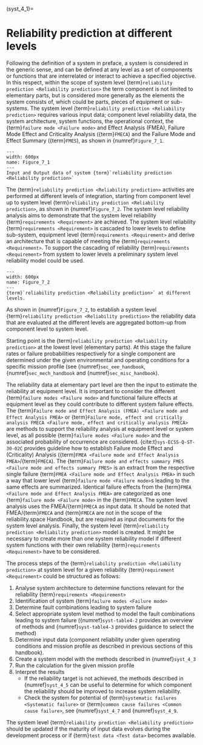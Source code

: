 <!--- Copyright (C) Matrisk GmbH 2022 -->

(syst_4_1)=
# Reliability prediction at different levels

Following the definition of a system in preface, a system is considered in the generic sense, and can be defined at any level as a set of components or functions that are interrelated or interact to achieve a specified objective. In this respect, within the scope of system level {term}`reliability prediction <Reliability prediction>` the term component is not limited to elementary parts, but is considered more generally as the elements the system consists of, which could be parts, pieces of equipment or sub-systems. The system level {term}`reliability prediction <Reliability prediction>` requires various input data; component level reliability data, the system architecture, system functions, the operational context, the {term}`failure mode <Failure mode>` and Effect Analysis (FMEA), Failure Mode Effect and Criticality Analysis ({term}`FMECA`) and the Failure Mode and Effect Summary ({term}`FMES`), as shown in {numref}`Figure_7_1`. 

```{figure} ../../picture/figure4_1.png
---
width: 600px
name: Figure_7_1
---
Input and Output data of system {term}`reliability prediction <Reliability prediction>`
```

The {term}`reliability prediction <Reliability prediction>` activities are performed at different levels of integration, starting from component level up to system level {term}`reliability prediction <Reliability prediction>`, as shown in {numref}`Figure_7_2`. The system level reliability analysis aims to demonstrate that the system level reliability {term}`requirements <Requirement>` are achieved. The system level reliability {term}`requirements <Requirement>` is cascaded to lower levels to define sub-system, equipment level {term}`requirements <Requirement>` and derive an architecture that is capable of meeting the {term}`requirements <Requirement>`. To support the cascading of reliability {term}`requirements <Requirement>` from system to lower levels a preliminary system level reliability model could be used. 

```{figure} ../../picture/figure4_2.png
---
width: 600px
name: Figure_7_2
---
{term}`reliability prediction <Reliability prediction>` at different levels.
```

As shown in {numref}`Figure_7_2`, to establish a system level {term}`reliability prediction <Reliability prediction>` the reliability data that are evaluated at the different levels are aggregated bottom-up from component level to system level. 

Starting point is the {term}`reliability prediction <Reliability prediction>` at the lowest level (elementary parts). At this stage the failure rates or failure probabilities respectively for a single component are determined under the given environmental and operating conditions for a specific mission profile (see {numref}`sec_eee_handbook`, {numref}`sec_mech_handbook` and {numref}`sec_misc_handbook`). 

The reliability data at elementary part level are then the input to estimate the reliability at equipment level. It is important to consider the different {term}`failure modes <Failure mode>` and functional failure effects at equipment level as they could contribute to different system failure effects. The {term}`Failure mode and Effect Analysis (FMEA) <Failure mode and Effect Analysis FMEA>` or {term}`Failure mode, effect and critically analysis FMECA <Failure mode, effect and critically analysis FMECA>` are methods to support the reliability analysis at equipment level or system level, as all possible {term}`failure modes <Failure mode>` and the associated probability of occurrence are considered. {cite:t}`sys-ECSS-Q-ST-30-02C` provides guideline how to establish Failure mode Effect and (Criticality) Analysis ({term}`FMEA <Failure mode and Effect Analysis FMEA>`/{term}`FMECA`). The {term}`Failure mode and effects summary FMES <Failure mode and effects summary FMES>` is an extract from the respective single failure {term}`FMEA <Failure mode and Effect Analysis FMEA>` in such a way that lower level {term}`failure mode <Failure mode>`s leading to the same effects are summarized. Identical failure effects from the {term}`FMEA <Failure mode and Effect Analysis FMEA>` are categorized as one {term}`failure mode <Failure mode>` in the {term}`FMECA`. The system level analysis uses the FMEA/{term}`FMECA` as input data. It should be noted that FMEA/{term}`FMECA` and {term}`FMECA` are not in the scope of the reliability.space Handbook, but are required as input documents for the system level analysis. Finally, the system level {term}`reliability prediction <Reliability prediction>` model is created. It might be necessary to create more than one system reliability model if different system functions with their own reliability {term}`requirements <Requirement>` have to be considered. 

The process steps of the {term}`reliability prediction <Reliability prediction>` at system level for a given reliability {term}`requirement <Requirement>` could be structured as follows: 

1. Analyse system architecture to determine functions relevant for the reliability {term}`requirements <Requirement>`
2. Identification of system {term}`failure modes <Failure mode>`
3. Determine fault combinations leading to system failure
4. Select appropriate system level method to model the fault combinations leading to system failure ({numref}`syst-table4-2` provides an overview of methods and {numref}`syst-table4-3` provides guidance to select the method)
5. Determine input data (component reliability under given operating conditions and mission profile as described in previous sections of this handbook). 
6. Create a system model with the methods described in {numref}`syst_4_3`
7. Run the calculation for the given mission profile
8. Interpret the results
   - If the reliability target is not achieved, the methods described in {numref}`syst_4_5` can be useful to determine for which component the reliability should be improved to increase system reliability.
   - Check the system for potential of {term}`systematic failures <Systematic failure>` or {term}`common cause failures <Common cause failure>`, see {numref}`syst_4_7` and {numref}`syst_4_9`.

The system level {term}`reliability prediction <Reliability prediction>` should be updated if the maturity of input data evolves during the development process or if {term}`test data <Test data>` becomes available. 